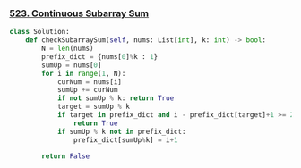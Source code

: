 ### [523. Continuous Subarray Sum](https://leetcode.com/problems/continuous-subarray-sum)

```python
class Solution:
    def checkSubarraySum(self, nums: List[int], k: int) -> bool:
        N = len(nums)
        prefix_dict = {nums[0]%k : 1}
        sumUp = nums[0]
        for i in range(1, N):
            curNum = nums[i]
            sumUp += curNum
            if not sumUp % k: return True
            target = sumUp % k
            if target in prefix_dict and i - prefix_dict[target]+1 >= 2:
                return True
            if sumUp % k not in prefix_dict:
                prefix_dict[sumUp%k] = i+1
                    
        return False
```

